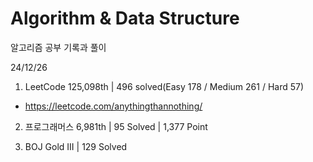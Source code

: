 # Algorithm & Data Structure

알고리즘 공부 기록과 풀이

24/12/26

1. LeetCode 125,098th | 496 solved(Easy 178 / Medium 261 / Hard 57)
- https://leetcode.com/anythingthannothing/

2. 프로그래머스 6,981th | 95 Solved | 1,377 Point

3. BOJ Gold III | 129 Solved

